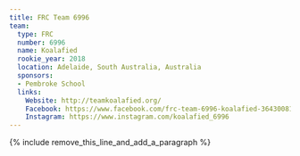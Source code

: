 ```yaml
---
title: FRC Team 6996
team:
  type: FRC
  number: 6996
  name: Koalafied
  rookie_year: 2018
  location: Adelaide, South Australia, Australia
  sponsors:
  - Pembroke School
  links:
    Website: http://teamkoalafied.org/
    Facebook: https://www.facebook.com/frc-team-6996-koalafied-364300817339669
    Instagram: https://www.instagram.com/koalafied_6996
---
```


{% include remove_this_line_and_add_a_paragraph %}